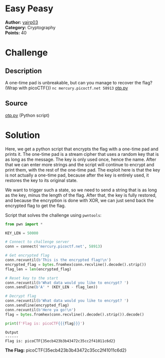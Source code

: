 # Easy Peasy

**Author:** [yairp03](https://github.com/yairp03)  
**Category:** Cryptography  
**Points:** 40

# Challenge

## Description

A one-time pad is unbreakable, but can you manage to recover the flag? (Wrap with picoCTF{}) `nc mercury.picoctf.net 58913` [otp.py](./otp.py)

## Source

[otp.py](./otp.py) (Python script)

# Solution

Here, we get a python script that encrypts the flag with a one-time pad and prints it. The one-time pad is a stream cipher that uses a random key that is as long as the message. The key is only used once, hence the name. After that we can enter more strings and the script will continue to encrypt and print them, with the rest of the one-time pad. The exploit here is that the key is not actually a one-time pad, because after the key is entirely used, it restores the key to its original state.

We want to trigger such a state, so we need to send a string that is as long as the key, minus the length of the flag. After that, the key is fully restored, and because the encryption is done with XOR, we can just send back the encrypted flag to get the flag.

Script that solves the challenge using `pwntools`:

```python
from pwn import *

KEY_LEN = 50000

# Connect to challenge server
conn = connect('mercury.picoctf.net', 58913)

# Get encrypted flag
conn.recvuntil(b'This is the encrypted flag!\n')
encrypted_flag = bytes.fromhex(conn.recvline().decode().strip())
flag_len = len(encrypted_flag)

# Reset key to the start
conn.recvuntil(b'What data would you like to encrypt? ')
conn.sendline(b'A' * (KEY_LEN - flag_len))

# Decrypt flag
conn.recvuntil(b'What data would you like to encrypt? ')
conn.sendline(encrypted_flag)
conn.recvuntil(b'Here ya go!\n')
flag = bytes.fromhex(conn.recvline().decode().strip()).decode()

print(f'Flag is: picoCTF{{{flag}}}')
```

```
Output
------
Flag is: picoCTF{35ecb423b3b43472c35cc2f41011c6d2}
```

**The Flag:** picoCTF{35ecb423b3b43472c35cc2f41011c6d2}
